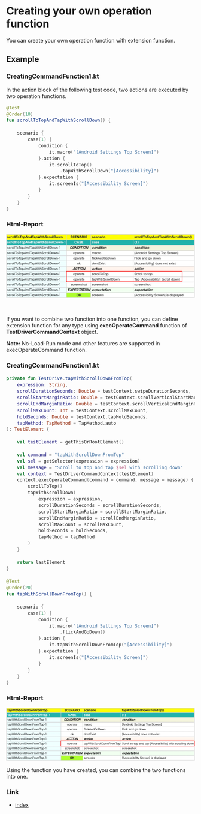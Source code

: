 # Creating your own operation function

You can create your own operation function with extension function.

## Example

### CreatingCommandFunction1.kt

In the action block of the following test code, two actions are executed by two operation functions.

```kotlin
@Test
@Order(10)
fun scrollToTopAndTapWithScrollDown() {

    scenario {
        case(1) {
            condition {
                it.macro("[Android Settings Top Screen]")
            }.action {
                it.scrollToTop()
                    .tapWithScrollDown("[Accessibility]")
            }.expectation {
                it.screenIs("[Accessibility Screen]")
            }
        }
    }
}
```

### Html-Report

![](_images/creating_your_own_operation_function_1.png)

<br>

If you want to combine two function into one function, you can define extension function for any type
using **execOperateCommand** function of **TestDriverCommandContext** object.

**Note:** No-Load-Run mode and other features are supported in execOperateCommand function.

### CreatingCommandFunction1.kt

```kotlin
private fun TestDrive.tapWithScrollDownFromTop(
    expression: String,
    scrollDurationSeconds: Double = testContext.swipeDurationSeconds,
    scrollStartMarginRatio: Double = testContext.scrollVerticalStartMarginRatio,
    scrollEndMarginRatio: Double = testContext.scrollVerticalEndMarginRatio,
    scrollMaxCount: Int = testContext.scrollMaxCount,
    holdSeconds: Double = testContext.tapHoldSeconds,
    tapMethod: TapMethod = TapMethod.auto
): TestElement {

    val testElement = getThisOrRootElement()

    val command = "tapWithScrollDownFromTop"
    val sel = getSelector(expression = expression)
    val message = "Scroll to top and tap $sel with scrolling down"
    val context = TestDriverCommandContext(testElement)
    context.execOperateCommand(command = command, message = message) {
        scrollToTop()
        tapWithScrollDown(
            expression = expression,
            scrollDurationSeconds = scrollDurationSeconds,
            scrollStartMarginRatio = scrollStartMarginRatio,
            scrollEndMarginRatio = scrollEndMarginRatio,
            scrollMaxCount = scrollMaxCount,
            holdSeconds = holdSeconds,
            tapMethod = tapMethod
        )
    }

    return lastElement
}

@Test
@Order(20)
fun tapWithScrollDownFromTop() {

    scenario {
        case(1) {
            condition {
                it.macro("[Android Settings Top Screen]")
                    .flickAndGoDown()
            }.action {
                it.tapWithScrollDownFromTop("[Accessibility]")
            }.expectation {
                it.screenIs("[Accessibility Screen]")
            }
        }
    }
}
```

### Html-Report

![](_images/creating_your_own_operation_function_2.png)

Using the function you have created, you can combine the two functions into one.

### Link

- [index](../index.md)
